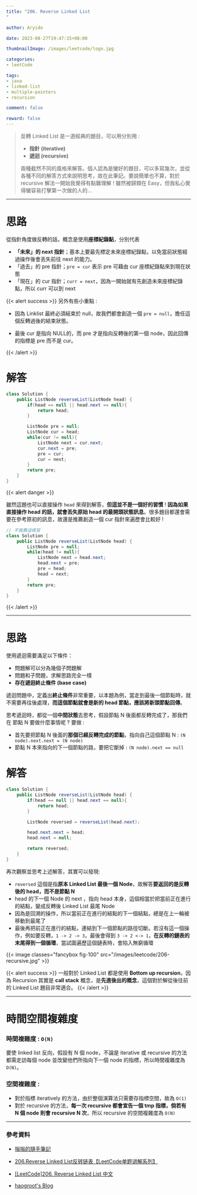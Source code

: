 ```yaml
---
title: "206. Reverse Linked List
"

author: Aryido

date: 2023-08-27T19:47:15+08:00

thumbnailImage: /images/leetcode/logo.jpg

categories:
- leetCode

tags:
- java
- linked-list
- multiple-pointers
- recursion

comment: false

reward: false
---
```

<!--BODY-->
> 反轉 Linked List 是一道經典的題目，可以用分別用 :
> - **指針 (iterative)**
> - **遞迴 (recursive)**
>
> 兩種截然不同的風格來解答。個人認為是蠻好的題目，可以多寫幾次，並從各種不同的解答方式來說明思考，故在此筆記。要說簡單也不算，對於 recursive 解法一開始我覺得有點難理解 ! 雖然被歸類在 Easy，但我私心覺得蠻容易打擊第一次做的人的...
<!--more-->

---

# 思路
從指針角度做反轉的話，概念是使用**座標紀錄點**，分別代表
- **「未來」的 next 指針**；基本上要最先標定未來座標紀錄點，以免當前狀態經過操作後會丟失前往 next 的能力。
- 「過去」的 pre 指針；```pre = cur``` 表示 pre 可藉由 cur 座標紀錄點來到現在狀態
- 「現在」的 cur 指針；```curr = next```，因為一開始就有先創造未來座標紀錄點，所以 curr 可以到 next

{{< alert success >}}
另外有些小重點 :
- 因為 Linklist 最終必須結束於 null，故我們都會創造一個 ```pre = null```，擔任這個反轉過後的結束狀態。

- 最後 cur 是指向 NULL的，而 pre 才是指向反轉後的第一個 node，因此回傳的指標是 pre 而不是 cur。

{{< /alert >}}

# 解答
```java
class Solution {
    public ListNode reverseList(ListNode head) {
        if(head == null || head.next == null){
            return head;
        }

        ListNode pre = null;
        ListNode cur = head;
        while(cur != null){
            ListNode next = cur.next;
            cur.next = pre;
            pre = cur;
            cur = next;
        }
        return pre;
    }
}
```

{{< alert danger >}}

雖然這題也可以直接操作 ```head``` 來得到解答，**但這並不是一個好的習慣** ! **因為如果直接操作 head 的話，就會丟失原始 head 的最開頭狀態訊息**。很多題目都還會需要在參考原初的訊息，故還是推薦創造一個 cur 指針來遍歷會比較好 !


```java
// 不推薦這樣寫
class Solution {
    public ListNode reverseList(ListNode head) {
        ListNode pre = null;
        while(head != null){
            ListNode next = head.next;
            head.next = pre;
            pre = head;
            head = next;
        }
        return pre;
    }
}
```
{{< /alert >}}

---

# 思路
使用遞迴需要滿足以下條件：
- 問題解可以分為幾個子問題解
- 問題和子問題，求解思路完全一樣
- **存在遞迴終止條件 (base case)**

遞迴問題中，定義出**終止條件**非常重要，以本題為例，當走到最後一個節點時，就不需要再往後處理，**而這個節點就會是新的 head 節點，應該將新頭節點回傳**。

思考遞迴時，都從一個**中間狀態**去思考，假設節點 N 後面都反轉完成了，那我們在 節點 N 要做什麼事情呢 ? 要做 :
- 首先要把節點 N 後面的**那個已經反轉完成的節點**，指向自己這個節點 N : ```(N node).next.next = (N node)```
- 節點 N 本來指向的下一個節點的路，要把它斷掉 : ```(N node).next == null```

# 解答
```java
class Solution {
    public ListNode reverseList(ListNode head) {
        if(head == null || head.next == null){
            return head;
        }

        ListNode reversed = reverseList(head.next);

        head.next.next = head;
        head.next = null;

        return reversed;
    }
}
```
再次觀察並思考上述解答，其實可以發現:
- ```reversed``` 這個是指**原本 Linked List 最後一個 Node**，故解答**要返回的是反轉後的 head，而不是節點 N**
-  head 的下一個 Node 的 next ，指向 head 本身，這個相當於把當前正在進行的結點，變成反轉後  Linked List 最尾 Node
-  因為是回溯的操作，所以當前正在進行的結點的下一個結點，總是在上一輪被移動到最尾了
- 最後再把前正在進行的結點，連結到下一個節點的路徑切斷。若沒有這一個操作，例如要反轉，```1 -> 2 -> 3```，最後會得到 ```3 -> 2 <-> 1```，**在反轉的鏈表的末尾得到一個循環**，當試圖遍歷這個鏈表時，會陷入無窮循環



{{< image classes="fancybox fig-100" src="/images/leetcode/206-recursive.jpg" >}}

{{< alert success >}}
一般對於 Linked List 都是使用 **Bottom up recursion**，因為 Recursion 其實是 **call stack** 概念，是**先進後出的概念**，這個對於解從後往前的 Linked List 題目非常適合。
{{< /alert >}}

---
# 時間空間複雜度

### 時間複雜度 : ```O(N)```
要使 linked list 反向，假設有 N 個 node，不論是 iterative 或 recursive 的方法都需走訪每個 node 並改變他們所指向下一個 node 的指標，所以時間複雜度為
 ```O(N)```。

### 空間複雜度 :
- 對於指標 iteratively 的方法，由於整個演算法只需要存指標空間，故為 ```O(1)```
- 對於 recursive 的方法，**每一次 recursive 都會宣告一個 tmp 指標，倘若有 N 個 node 則會 recursive N 次**，所以 recursive 的空間複雜度為 ```O(N)```

---

### 參考資料

- [嗡嗡的隨手筆記](https://www.wongwonggoods.com/all-posts/interview_prepare/python_leetcode/linked-list/leetcode-python-206/)

- [206.Reverse Linked List反转链表【LeetCode单题讲解系列】](https://www.youtube.com/watch?v=iT1YrvSNtlw)

- [[LeetCode]206. Reverse Linked List 中文](https://www.youtube.com/watch?v=QuWBvSx9DeI)

- [haogroot's Blog](https://haogroot.com/2020/12/02/reverse-linkedlist-leetcode/)
